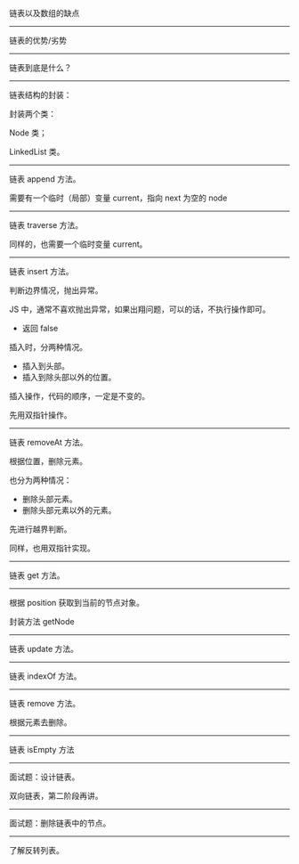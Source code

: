链表以及数组的缺点

---

链表的优势/劣势

---

链表到底是什么？

---

链表结构的封装：



封装两个类：

Node 类；

LinkedList 类。

---

链表 append 方法。



需要有一个临时（局部）变量 current，指向 next 为空的 node

---

链表 traverse 方法。



同样的，也需要一个临时变量 current。

---

链表 insert 方法。



判断边界情况，抛出异常。

JS 中，通常不喜欢抛出异常，如果出翔问题，可以的话，不执行操作即可。

- 返回 false



插入时，分两种情况。

- 插入到头部。
- 插入到除头部以外的位置。

插入操作，代码的顺序，一定是不变的。

先用双指针操作。

---

链表 removeAt 方法。

根据位置，删除元素。

也分为两种情况：

- 删除头部元素。
- 删除头部元素以外的元素。

先进行越界判断。

同样，也用双指针实现。

---

链表 get 方法。

---

根据 position 获取到当前的节点对象。

封装方法 getNode

---

链表 update 方法。

---

链表 indexOf 方法。

---

链表 remove 方法。

根据元素去删除。

---

链表 isEmpty 方法

---

面试题：设计链表。

双向链表，第二阶段再讲。

---

面试题：删除链表中的节点。

---

了解反转列表。